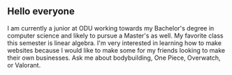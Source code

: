 ## Hello everyone 

I am currently a junior at ODU working towards my Bachelor's degree in computer science and likely to pursue a Master's as well. 
My favorite class this semester is linear algebra. 
I'm very interested in learning how to make websites because I would like to make some for my friends looking to make their own businesses.
Ask me about bodybuilding, One Piece, Overwatch, or Valorant.


<!--
**labrador862/labrador862** is a ✨ _special_ ✨ repository because its `README.md` (this file) appears on your GitHub profile.

Here are some ideas to get you started:

- 🔭 I’m currently working on ...
- 🌱 I’m currently learning ...
- 👯 I’m looking to collaborate on ...
- 🤔 I’m looking for help with ...
- 💬 Ask me about ...
- 📫 How to reach me: ...
- 😄 Pronouns: ...
- ⚡ Fun fact: ...
-->
